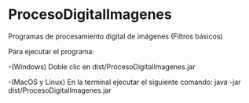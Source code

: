 # ProcesoDigitalImagenes
Programas de procesamiento digital de imágenes (Filtros básicos)

Para ejecutar el programa:

-(Windows)
	Doble clic en dist/ProcesoDigitalImagenes.jar

-(MacOS y Linux)
	En la terminal ejecutar el siguiente comando:
	java -jar dist/ProcesoDigitalImagenes.jar
